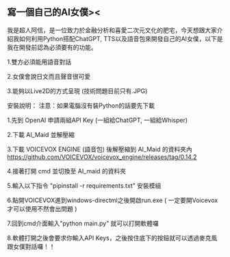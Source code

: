 ## 寫一個自己的AI女僕>< ##
我是超人阿信，是一位致力於金融分析和喜愛二次元文化的肥宅，今天想跟大家介紹我如何利用Python搭配ChatGPT, TTS以及語音包來開發自己的AI女僕，以下是我在開發前認為必須要有的功能。

1.雙方必須能用語音對話

2.女僕會說日文而且聲音很可愛

3.能夠以Live2D的方式呈現 (技術問題目前只有.JPG)

安裝說明：
注意：如果電腦沒有裝Python的話要先下載

1.先到 OpenAI 申請兩組API Key (一組給ChatGPT, 一組給Whisper)

2.下載 AI_Maid 並解壓縮

3.下載 VOICEVOX ENGINE   (語音包)  後解壓縮到 AI_Maid 的資料夾內
https://github.com/VOICEVOX/voicevox_engine/releases/tag/0.14.2

4.接著打開 cmd 並切換至 AI_maid 的資料夾

5.輸入以下指令 "pipinstall -r requirements.txt" 安裝模組

6.點開VOICEVOX進到windows-directml之後開啟run.exe ( 一定要開Voicevox才可以使用不然會出問題 )

7.回到cmd介面輸入"python main.py" 就可以打開軟體囉

8.軟體打開之後會要求你輸入API Keys，之後按住底下的按鈕就可以透過麥克風跟女僕對話囉！！
